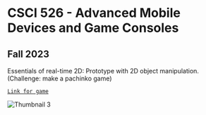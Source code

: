# CSCI 526 - Advanced Mobile Devices and Game Consoles
## Fall 2023

Essentials of real-time 2D: Prototype with 2D object manipulation. (Challenge: make a pachinko game)  

[`Link for game`](https://play.unity.com/mg/other/essentials-of-real-time-2d-44)  

![Thumbnail 3](https://github.com/vasvi1203/CSCI-526/blob/main/Assignment-1/Thumbnail3.jpg)